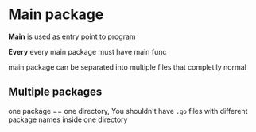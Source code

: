 # Main package

**Main** is used as entry point to program

**Every** every main package must have main func

main package can be separated into multiple files that completlly normal

## Multiple packages

one package == one directory, You shouldn't have `.go` files with different package names inside one directory
